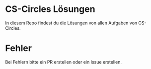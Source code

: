  # CS-Circles Lösungen
 
 In diesem Repo findest du die Lösungen von allen Aufgaben von CS-Circles.
 
 # Fehler
 
 Bei Fehlern bitte ein PR erstellen oder ein Issue erstellen. 
